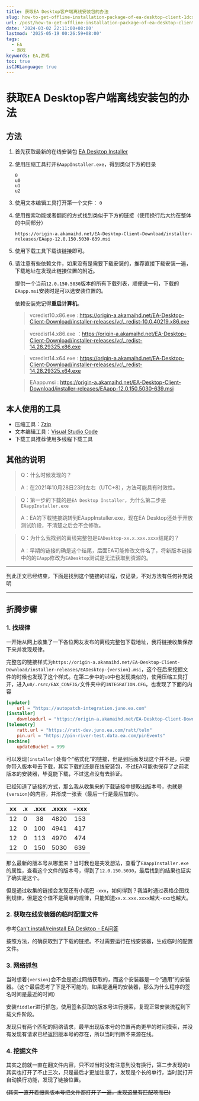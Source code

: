 ```yaml
---
title: 获取EA Desktop客户端离线安装包的办法
slug: how-to-get-offline-installation-package-of-ea-desktop-client-1dcskp
url: /post/how-to-get-offline-installation-package-of-ea-desktop-client-1dcskp.html
date: '2024-03-02 22:11:00+08:00'
lastmod: '2025-05-19 00:26:59+08:00'
tags:
  - EA
  - 游戏
keywords: EA,游戏
toc: true
isCJKLanguage: true
---
```




# 获取EA Desktop客户端离线安装包的办法

## 方法

1. 首先获取最新的在线安装包 [EA Desktop Installer](https://origin-a.akamaihd.net/EA-Desktop-Client-Download/installer-releases/EADesktopInstaller.exe)
2. 使用压缩工具打开`EAappInstaller.exe`，得到类似下方的目录

   ```
   0
   u0
   u1
   u2
   ```
3. 使用文本编辑工具打开第一个文件： `0`
4. 使用搜索功能或者翻阅的方式找到类似于下方的链接（使用换行后大约在整体的中间部分）

   `https://origin-a.akamaihd.net/EA-Desktop-Client-Download/installer-releases/EAapp-12.0.150.5030-639.msi`
5. 使用下载工具下载该链接即可。
6. 请注意有些依赖文件，如果没有是需要下载安装的，推荐直接下载安装一遍，下载地址在发现此链接位置的附近。

   提供一个当前`12.0.150.5030`版本的所有下载列表，顺便说一句，下载的`EAapp.msi`安装时是可以选安装位置的。

   依赖安装完记得**重启计算机**。

   > vcredist10.x86.exe : https://origin-a.akamaihd.net/EA-Desktop-Client-Download/installer-releases/vc\_redist-10.0.40219.x86.exe
   >

   > vcredist14.x86.exe ：https://origin-a.akamaihd.net/EA-Desktop-Client-Download/installer-releases/vc\_redist-14.28.29325.x86.exe
   >

   > vcredist14.x64.exe : https://origin-a.akamaihd.net/EA-Desktop-Client-Download/installer-releases/vc\_redist-14.28.29325.x64.exe
   >

   > EAapp.msi : https://origin-a.akamaihd.net/EA-Desktop-Client-Download/installer-releases/EAapp-12.0.150.5030-639.msi
   >

## 本人使用的工具

* 压缩工具：[7zip](https://www.7-zip.org/)
* 文本编辑工具：[Visual Studio Code](https://code.visualstudio.com/)
* 下载工具推荐使用多线程下载工具

## 其他的说明

> Q：什么时候发现的？
>
> A：在2021年10月28日23时左右（UTC+8），方法可能具有时效性。

> Q：第一步的下载的是`EA Desktop Installer`，为什么第二步是`EAappInstaller.exe`
>
> A：EA的下载链接跳转到EAappInstaller.exe，现在EA Desktop还处于开放测试阶段，不清楚之后会不会修改。

> Q：为什么我找到的离线完整包是`EADesktop-xx.x.xxx.xxxx`结尾的？
>
> A：早期的链接的确是这个结尾，后面EA可能修改文件名了，将新版本链接中的的`EAapp`修改为`EADesktop`测试是无法获取到资源的。

---

到此正文已经结束，下面是找到这个链接的过程，仅记录，不对方法有任何补充说明

---

## 折腾步骤

### 1. 找规律

一开始从网上收集了一下各位网友发布的离线完整包下载地址，我将链接收集保存下来并发现规律。

完整包的链接样式为`https://origin-a.akamaihd.net/EA-Desktop-Client-Download/installer-releases/EADesktop-{version}.msi`，这个在后来挖掘文件的时候也发现了这个样式。在第二步中的`u0`中也发现类似的，使用压缩工具打开，进入`u0/.rsrc/EAX_CONFIG/`文件夹中的`INTEGRATION.CFG`，也发现了下面的内容

```toml
[updater]
    url = "https://autopatch-integration.juno.ea.com"
[installer]
    downloadurl = "https://origin-a.akamaihd.net/EA-Desktop-Client-Download/installer-releases/EAappInstaller-{version}.exe"
[telemetry]
    ratt.url = "https://ratt-dev.juno.ea.com/ratt/telm"
    pin.url = "https://pin-river-test.data.ea.com/pinEvents"
[machine]
    updateBucket = 999
```

可以发现`[installer]`处有个“格式化”的链接，但是到后面发现这个并不是，只要你带入版本号去下载，其实下载的还是在线安装包，不过EA可能也保存了之前老版本的安装器，毕竟能下载，不过这点没有去验证。

已经知道了链接的方式，那么我从收集来的下载链接中提取出版本号，也就是`{version}`的内容，并形成一张表（最后一行是最后加的）。

|xx|.x|.xxx|.xxxx|-xxx|
| :-: | :-: | :--: | :---: | :--: |
|12|0|38|4820|153|
|12|0|100|4941|417|
|12|0|113|4970|474|
|12|0|150|5030|639|

那么最新的版本号从哪里来？当时我也是突发想法，查看了`EAappInstaller.exe`的属性，查看这个文件的版本号，得到了`12.0.150.5030`，最后找到的结果也证实了确实是这个。

但是通过收集的链接会发现还有小尾巴 `-xxx`，如何得到？我当时通过表格企图找到规律，但是这个值不是简单的规律，只能知道`xx.x.xxx.xxxx`越大`-xxx`也越大。

### 2. 获取在线安装器的临时配置文件

参考[Can't install/reinstall EA Desktop - EA问答](https://answers.ea.com/t5/Bug-Reports-Technical-Issues/Can-t-install-reinstall-EA-Desktop/td-p/9805968)

按照方法，的确获取到了下载的链接。不过需要运行在线安装器，生成临时的配置文件。

### 3. 网络抓包

当时想着`{version}`会不会是通过网络获取的，而这个安装器是一个“通用”的安装器。（这个最后思考了下是不可能的，如果是通用的安装器，那么为什么程序的签名时间是最近的时间）

安装`fiddler`进行抓包，使用签名获取的版本号进行搜索，复现正常安装流程到下载文件阶段。

发现只有两个匹配的网络请求，最早出现版本号的位置再向更早的时间摸索，并没有发现有请求已经返回版本号的存在，所以当时判断不来源在线。

### 4. 挖掘文件

其实之前就一直在翻文件内容，只不过当时没有注意到没有换行，第二步发现的`0`其实也打开了不止三次，只是最后才更加注意了，发现是个长的单行，当时就打开自动换行功能，发现了链接位置。

 ~~(其实一直开着搜索版本号把文件都打开了一遍，发现这里有匹配项而已)~~
